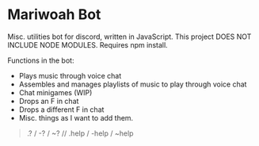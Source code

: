 # Mariwoah Bot

Misc. utilities bot for discord, written in JavaScript.
This project DOES NOT INCLUDE NODE MODULES. Requires npm install.

Functions in the bot:

* Plays music through voice chat
* Assembles and manages playlists of music to play through voice chat
* Chat minigames (WIP)
* Drops an F in chat
* Drops a different F in chat
* Misc. things as I want to add them.

> .? / -? / ~? // .help / -help / ~help
